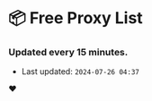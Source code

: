 # :package: Free Proxy List
### Updated every 15 minutes.

- Last updated: `2024-07-26 04:37`

:heart:
